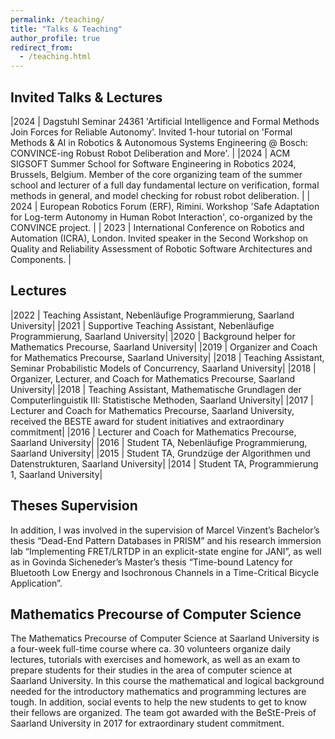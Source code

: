 ```yaml
---
permalink: /teaching/
title: "Talks & Teaching"
author_profile: true
redirect_from: 
  - /teaching.html
---
```


## Invited Talks & Lectures

|2024 | Dagstuhl Seminar 24361 'Artificial Intelligence and Formal Methods Join Forces for Reliable Autonomy'. Invited 1-hour tutorial  on 'Formal Methods & AI in Robotics & Autonomous Systems Engineering @ Bosch: CONVINCE-ing Robust Robot Deliberation and More'. |
|2024 | ACM SIGSOFT Summer School for Software Engineering in Robotics 2024, Brussels, Belgium. Member of the core organizing team of the summer school and lecturer of a full day fundamental lecture on verification, formal methods in general, and model checking for robust robot deliberation. |
| 2024 | European Robotics Forum (ERF), Rimini. Workshop 'Safe Adaptation for Log-term Autonomy in Human Robot Interaction', co-organized by the CONVINCE project. |
| 2023 | International Conference on Robotics and Automation (ICRA), London. Invited speaker in the Second Workshop on Quality and Reliability Assessment of Robotic Software Architectures and Components. |


## Lectures

|2022 |	Teaching Assistant, Nebenläufige Programmierung, Saarland University|
|2021 |	Supportive Teaching Assistant, Nebenläufige Programmierung, Saarland University|
|2020 |	Background helper for Mathematics Precourse, Saarland University|
|2019 |	Organizer and Coach for Mathematics Precourse, Saarland University|
|2018 |	Teaching Assistant, Seminar Probabilistic Models of Concurrency, Saarland University|
|2018 |	Organizer, Lecturer, and Coach for Mathematics Precourse, Saarland University|
|2018 |	Teaching Assistant, Mathematische Grundlagen der Computerlinguistik III: Statistische Methoden, Saarland University|
|2017 |	Lecturer and Coach for Mathematics Precourse, Saarland University, received the BESTE award for student initiatives and extraordinary commitment|
|2016 |	Lecturer and Coach for Mathematics Precourse, Saarland University|
|2016 |	Student TA, Nebenläufige Programmierung, Saarland University|
|2015 |	Student TA, Grundzüge der Algorithmen und Datenstrukturen, Saarland University|
|2014 |	Student TA, Programmierung 1, Saarland University|

## Theses Supervision

In addition, I was involved in the supervision of Marcel Vinzent’s Bachelor’s thesis “Dead-End Pattern Databases in PRISM” and his research immersion lab “Implementing FRET/LRTDP in an explicit-state engine for JANI”, as well as in Govinda Sicheneder’s Master’s thesis “Time-bound Latency for Bluetooth Low Energy and Isochronous Channels in a Time-Critical Bicycle Application”.

## Mathematics Precourse of Computer Science 

The Mathematics Precourse of Computer Science at Saarland University is a four-week full-time course where ca. 30 volunteers organize daily lectures, tutorials with exercises and homework, as well as an exam to prepare students for their studies in the area of computer science at Saarland University. In this course the mathematical and logical background needed for the introductory mathematics and programming lectures are tough. In addition, social events to help the new students to get to know their fellows are organized. The team got awarded with the BeStE-Preis of Saarland University in 2017 for extraordinary student commitment.